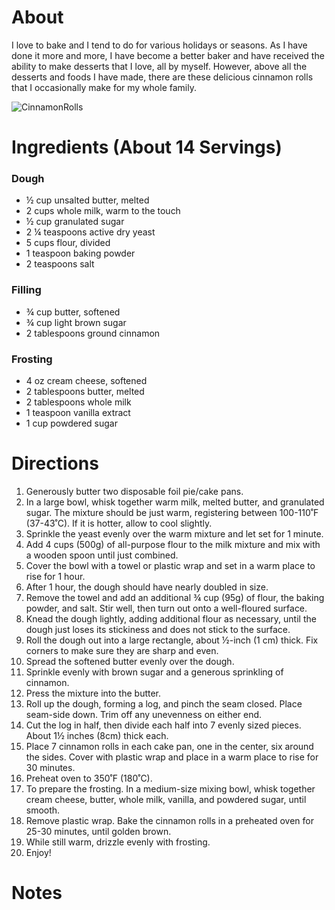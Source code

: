 # About 

I love to bake and I tend to do for various holidays or seasons. As I have done it more and more, I have become a better baker and have received the ability to make desserts that I love, all by myself. However, above all the desserts and foods I have made, there are these delicious cinnamon rolls that I occasionally make for my whole family.

![CinnamonRolls](https://media4.s-nbcnews.com/i/newscms/2017_10/1200063/homemade_cinnamon_rolls_-_tasty_b2961c54db27c01729a34329d5af1fa0.jpg)



# Ingredients (About 14 Servings)

### Dough

* ½ cup unsalted butter, melted
* 2 cups whole milk, warm to the touch
* ½ cup granulated sugar
* 2 ¼ teaspoons active dry yeast
* 5 cups flour, divided
* 1 teaspoon baking powder
* 2 teaspoons salt

### Filling

* ¾ cup butter, softened
* ¾ cup light brown sugar
* 2 tablespoons ground cinnamon

### Frosting

* 4 oz cream cheese, softened
* 2 tablespoons butter, melted
* 2 tablespoons whole milk
* 1 teaspoon vanilla extract
* 1 cup powdered sugar

# Directions

1. Generously butter two disposable foil pie/cake pans.
1. In a large bowl, whisk together warm milk, melted butter, and granulated sugar. The mixture should be just warm, registering between 100-110˚F (37-43˚C). If it is hotter, allow to cool slightly.
1. Sprinkle the yeast evenly over the warm mixture and let set for 1 minute.
1. Add 4 cups (500g) of all-purpose flour to the milk mixture and mix with a wooden spoon until just combined.
1. Cover the bowl with a towel or plastic wrap and set in a warm place to rise for 1 hour.
1. After 1 hour, the dough should have nearly doubled in size.
1. Remove the towel and add an additional ¾ cup (95g) of flour, the baking powder, and salt. Stir well, then turn out onto a well-floured surface.
1. Knead the dough lightly, adding additional flour as necessary, until the dough just loses its stickiness and does not stick to the surface.
1. Roll the dough out into a large rectangle, about ½-inch (1 cm) thick. Fix corners to make sure they are sharp and even.
1. Spread the softened butter evenly over the dough.
1. Sprinkle evenly with brown sugar and a generous sprinkling of cinnamon.
1. Press the mixture into the butter.
1. Roll up the dough, forming a log, and pinch the seam closed. Place seam-side down. Trim off any unevenness on either end.
1. Cut the log in half, then divide each half into 7 evenly sized pieces. About 1½ inches (8cm) thick each.
1. Place 7 cinnamon rolls in each cake pan, one in the center, six around the sides. Cover with plastic wrap and place in a warm place to rise for 30 minutes.
1. Preheat oven to 350˚F (180˚C).
1. To prepare the frosting. In a medium-size mixing bowl, whisk together cream cheese, butter, whole milk, vanilla, and powdered sugar, until smooth.
1. Remove plastic wrap. Bake the cinnamon rolls in a preheated oven for 25-30 minutes, until golden brown.
1. While still warm, drizzle evenly with frosting.
1. Enjoy!

# Notes

